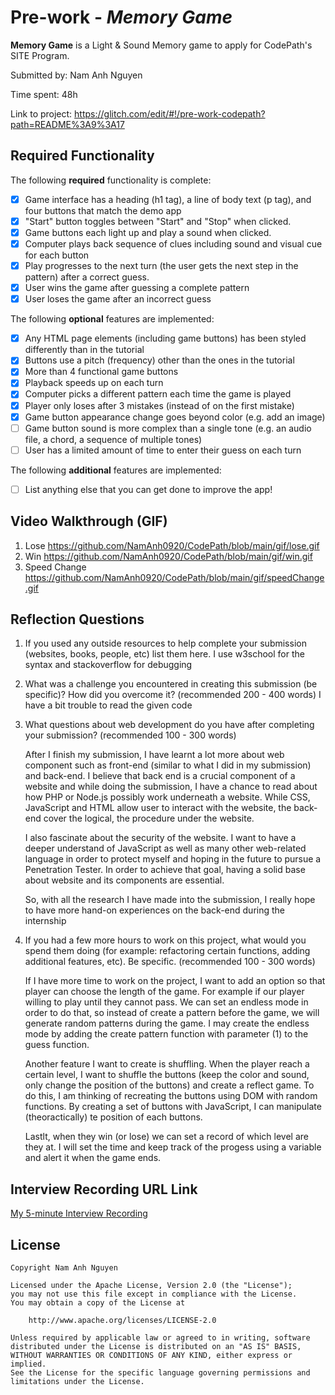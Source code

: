 # Pre-work - *Memory Game*

**Memory Game** is a Light & Sound Memory game to apply for CodePath's SITE Program. 

Submitted by: Nam Anh Nguyen

Time spent: 48h

Link to project: https://glitch.com/edit/#!/pre-work-codepath?path=README%3A9%3A17

## Required Functionality

The following **required** functionality is complete:

* [x] Game interface has a heading (h1 tag), a line of body text (p tag), and four buttons that match the demo app
* [x] "Start" button toggles between "Start" and "Stop" when clicked. 
* [x] Game buttons each light up and play a sound when clicked. 
* [x] Computer plays back sequence of clues including sound and visual cue for each button
* [x] Play progresses to the next turn (the user gets the next step in the pattern) after a correct guess. 
* [x] User wins the game after guessing a complete pattern
* [x] User loses the game after an incorrect guess

The following **optional** features are implemented:

* [x] Any HTML page elements (including game buttons) has been styled differently than in the tutorial
* [x] Buttons use a pitch (frequency) other than the ones in the tutorial
* [x] More than 4 functional game buttons
* [x] Playback speeds up on each turn
* [x] Computer picks a different pattern each time the game is played
* [x] Player only loses after 3 mistakes (instead of on the first mistake)
* [x] Game button appearance change goes beyond color (e.g. add an image)
* [ ] Game button sound is more complex than a single tone (e.g. an audio file, a chord, a sequence of multiple tones)
* [ ] User has a limited amount of time to enter their guess on each turn

The following **additional** features are implemented:

- [ ] List anything else that you can get done to improve the app!

## Video Walkthrough (GIF)
1. Lose
  https://github.com/NamAnh0920/CodePath/blob/main/gif/lose.gif
2. Win
  https://github.com/NamAnh0920/CodePath/blob/main/gif/win.gif
3. Speed Change
  https://github.com/NamAnh0920/CodePath/blob/main/gif/speedChange.gif

## Reflection Questions
1. If you used any outside resources to help complete your submission (websites, books, people, etc) list them here. 
  I use w3school for the syntax and stackoverflow for debugging

2. What was a challenge you encountered in creating this submission (be specific)? How did you overcome it? (recommended 200 - 400 words) 
  I have a bit trouble to read the given code 

3. What questions about web development do you have after completing your submission? (recommended 100 - 300 words) 

      After I finish my submission, I have learnt a lot more about web component such as front-end (similar to what I did in my submission) and back-end. I believe that back end is a crucial component of a website and while doing the submission, I have a chance to read about how PHP or Node.js possibly work underneath a website. While CSS, JavaScript and HTML allow user to interact with the website, the back-end cover the logical, the procedure under the website. 
      
      I also fascinate about the security of the website. I want to have a deeper understand of JavaScript as well as many other web-related language in order to protect myself and hoping in the future to pursue a Penetration Tester. In order to achieve that goal, having a solid base about website and its components are essential. 
      
      So, with all the research I have made into the submission, I really hope to have more hand-on experiences on the back-end during the internship

  

4. If you had a few more hours to work on this project, what would you spend them doing (for example: refactoring certain functions, adding additional features, etc). Be specific. (recommended 100 - 300 words) 
  
     If I have more time to work on the project, I want to add an option so that player can choose the length of the game. For example if our player willing to play until they cannot pass. We can set an endless mode in order to do that, so instead of create a pattern before the game, we will generate random patterns during the game. I may create the endless mode by adding the create pattern function with parameter (1) to the guess function.
  
     Another feature I want to create is shuffling. When the player reach a certain level, I want to shuffle the buttons (keep the color and sound, only change the position of the buttons) and create a reflect game. To do this, I am thinking of recreating the buttons using DOM with random functions. By creating a set of buttons with JavaScript, I can manipulate (theoractically) te position of each buttons.
  
     Lastlt, when they win (or lose) we can set a record of which level are they at. I will set the time and keep track of the progess using a variable and alert it when the game ends.

## Interview Recording URL Link

[My 5-minute Interview Recording](your-link-here)


## License

    Copyright Nam Anh Nguyen

    Licensed under the Apache License, Version 2.0 (the "License");
    you may not use this file except in compliance with the License.
    You may obtain a copy of the License at

        http://www.apache.org/licenses/LICENSE-2.0

    Unless required by applicable law or agreed to in writing, software
    distributed under the License is distributed on an "AS IS" BASIS,
    WITHOUT WARRANTIES OR CONDITIONS OF ANY KIND, either express or implied.
    See the License for the specific language governing permissions and
    limitations under the License.
